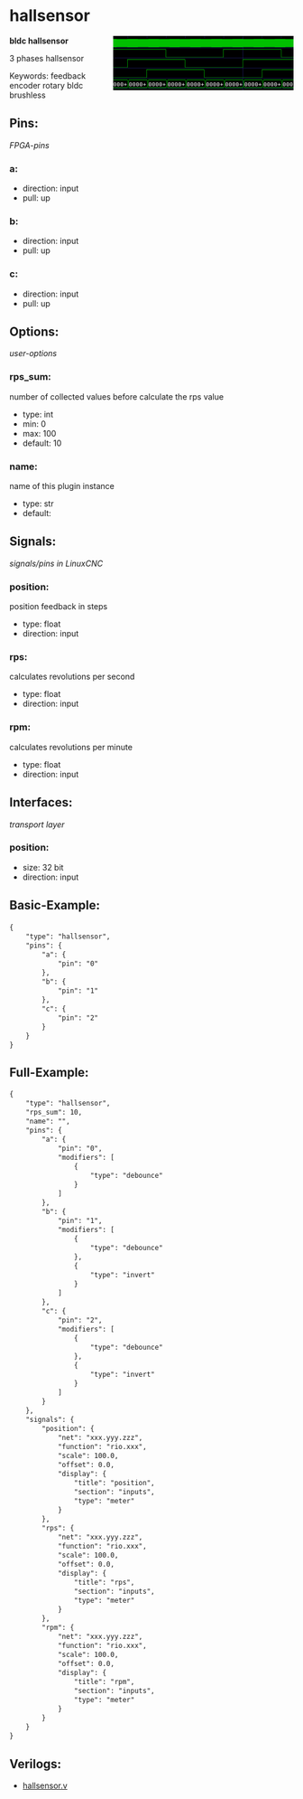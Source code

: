# hallsensor

<img align="right" width="320" src="image.png">

**bldc hallsensor**

3 phases hallsensor

Keywords: feedback encoder rotary bldc brushless

## Pins:
*FPGA-pins*
### a:

 * direction: input
 * pull: up

### b:

 * direction: input
 * pull: up

### c:

 * direction: input
 * pull: up


## Options:
*user-options*
### rps_sum:
number of collected values before calculate the rps value

 * type: int
 * min: 0
 * max: 100
 * default: 10

### name:
name of this plugin instance

 * type: str
 * default: 


## Signals:
*signals/pins in LinuxCNC*
### position:
position feedback in steps

 * type: float
 * direction: input

### rps:
calculates revolutions per second

 * type: float
 * direction: input

### rpm:
calculates revolutions per minute

 * type: float
 * direction: input


## Interfaces:
*transport layer*
### position:

 * size: 32 bit
 * direction: input


## Basic-Example:
```
{
    "type": "hallsensor",
    "pins": {
        "a": {
            "pin": "0"
        },
        "b": {
            "pin": "1"
        },
        "c": {
            "pin": "2"
        }
    }
}
```

## Full-Example:
```
{
    "type": "hallsensor",
    "rps_sum": 10,
    "name": "",
    "pins": {
        "a": {
            "pin": "0",
            "modifiers": [
                {
                    "type": "debounce"
                }
            ]
        },
        "b": {
            "pin": "1",
            "modifiers": [
                {
                    "type": "debounce"
                },
                {
                    "type": "invert"
                }
            ]
        },
        "c": {
            "pin": "2",
            "modifiers": [
                {
                    "type": "debounce"
                },
                {
                    "type": "invert"
                }
            ]
        }
    },
    "signals": {
        "position": {
            "net": "xxx.yyy.zzz",
            "function": "rio.xxx",
            "scale": 100.0,
            "offset": 0.0,
            "display": {
                "title": "position",
                "section": "inputs",
                "type": "meter"
            }
        },
        "rps": {
            "net": "xxx.yyy.zzz",
            "function": "rio.xxx",
            "scale": 100.0,
            "offset": 0.0,
            "display": {
                "title": "rps",
                "section": "inputs",
                "type": "meter"
            }
        },
        "rpm": {
            "net": "xxx.yyy.zzz",
            "function": "rio.xxx",
            "scale": 100.0,
            "offset": 0.0,
            "display": {
                "title": "rpm",
                "section": "inputs",
                "type": "meter"
            }
        }
    }
}
```

## Verilogs:
 * [hallsensor.v](hallsensor.v)
